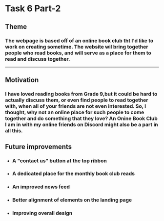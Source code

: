# Task 6 Part-2

## Theme 
### The webpage is based off of an online book club tht I'd like to work on creating sometime. The website wil bring together people who read books, and will serve as a place for them to read and discuss together. 
<hr>

## Motivation
### I have loved reading books from Grade 9,but it could be hard to actually discuss them, or even find people to read together with, when all of your friends are not even interested. So, I thought, why not an online place for such people to come together and do something that they love? An Onine Book Club I am in with my online friends on Discord might also be a part in all this. 

## Future improvements
* ### A "contact us" button at the top ribbon
* ### A dedicated place for the monthly book club reads
* ### An improved news feed
* ### Better alignment of elements on the landing page
* ### Improving overall design
